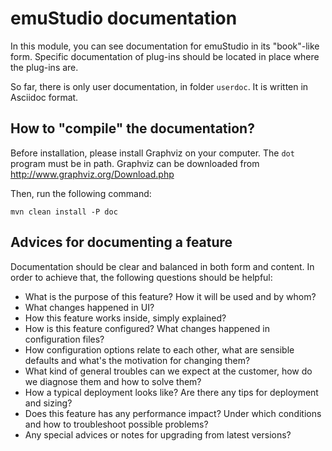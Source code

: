 # emuStudio documentation

In this module, you can see documentation for emuStudio in its "book"-like form. Specific documentation of plug-ins
should be located in place where the plug-ins are.

So far, there is only user documentation, in folder `userdoc`. It is written in Asciidoc format. 

## How to "compile" the documentation?

Before installation, please install Graphviz on your computer. The `dot` program must be in path.
Graphviz can be downloaded from http://www.graphviz.org/Download.php

Then, run the following command:

```
mvn clean install -P doc
```

## Advices for documenting a feature

Documentation should be clear and balanced in both form and content. In order to achieve that, the following
questions should be helpful:

 - What is the purpose of this feature? How it will be used and by whom?
 - What changes happened in UI?
 - How this feature works inside, simply explained?
 - How is this feature configured? What changes happened in configuration files?
 - How configuration options relate to each other, what are sensible defaults and what's the motivation for changing them?
 - What kind of general troubles can we expect at the customer, how do we diagnose them and how to solve them?
 - How a typical deployment looks like? Are there any tips for deployment and sizing?
 - Does this feature has any performance impact? Under which conditions and how to troubleshoot possible problems?
 - Any special advices or notes for upgrading from latest versions?
